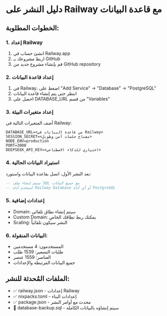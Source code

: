 # دليل النشر على Railway مع قاعدة البيانات

## الخطوات المطلوبة:

### 1. إعداد Railway
1. انشئ حساب في Railway.app
2. اربط مشروعك بـ GitHub
3. قم بإنشاء مشروع جديد من GitHub repository

### 2. إعداد قاعدة البيانات
1. في Railway، اضغط على "Add Service" → "Database" → "PostgreSQL"
2. انتظر حتى يتم إنشاء قاعدة البيانات
3. احصل على DATABASE_URL من قسم "Variables"

### 3. إعداد متغيرات البيئة
أضف المتغيرات التالية في Railway:

```
DATABASE_URL=<من قاعدة البيانات في Railway>
SESSION_SECRET=<مفتاح جلسات آمن وطويل>
NODE_ENV=production
PORT=3000
DEEPSEEK_API_KEY=<اختياري للذكاء الاصطناعي>
```

### 4. استيراد البيانات الحالية
بعد النشر الأول، اتصل بقاعدة البيانات واستورد:

```sql
-- سيتم إنشاء ملف SQL مع جميع البيانات
-- استخدم أداة Railway Database أو أي أداة PostgreSQL
```

### 5. إعدادات إضافية
- Domain: سيتم إنشاء نطاق تلقائي
- Custom Domain: يمكنك ربط نطاقك الخاص
- Scaling: النشر سيكون تلقائياً

### 6. البيانات المنقولة:
- المستخدمون: 4 مستخدمين
- طلبات التسعير: 1539 طلب
- العناصر: 1559 عنصر
- جميع البيانات المرتبطة والإعدادات

## الملفات المُحدثة للنشر:
- ✅ railway.json - إعدادات Railway
- ✅ nixpacks.toml - إعدادات البناء
- ✅ package.json - محدث مع أوامر النشر
- 🔄 database-backup.sql - سيتم إنشاؤه بالبيانات الكاملة